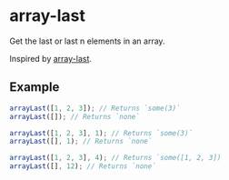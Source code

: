 # array-last

Get the last or last n elements in an array.

Inspired by [array-last](https://github.com/jonschlinkert/array-last).

## Example

```typescript
arrayLast([1, 2, 3]); // Returns `some(3)`
arrayLast([]); // Returns `none`

arrayLast([1, 2, 3], 1); // Returns `some(3)`
arrayLast([], 1); // Returns `none`

arrayLast([1, 2, 3], 4); // Returns `some([1, 2, 3])
arrayLast([], 12); // Returns `none`
```
